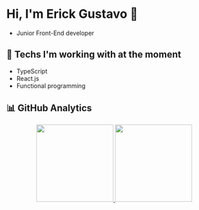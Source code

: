 # Hi, I'm Erick Gustavo 👋
- Junior Front-End developer

## 🌱 Techs I'm working with at the moment
- TypeScript
- React.js
- Functional programming

## 📊 GitHub Analytics
<div align="center">
  <a href="https://github.com/erickgust">
  <img height="180em" src="https://github-readme-stats.vercel.app/api?username=erickgust&show_icons=true&theme=omni&include_all_commits=false&count_private=true"/>
  <img height="180em" src="https://github-readme-stats.vercel.app/api/top-langs/?username=erickgust&layout=compact&langs_count=7&theme=omni"/>
</div>
